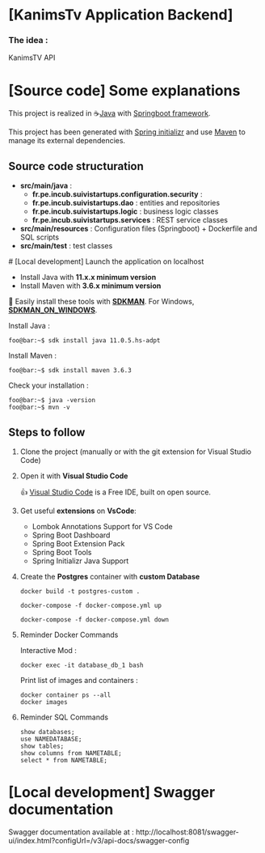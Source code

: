 # [KanimsTv Application Backend]

### **The idea :**

KanimsTV API

# [Source code] Some explanations

This project is realized in :coffee:[Java](https://docs.oracle.com/en/java/) with [Springboot framework](https://spring.io/projects/spring-boot).

This project has been generated with [Spring initializr](https://start.spring.io/) and use [Maven](https://maven.apache.org/) to manage its external dependencies.

## Source code structuration

- **src/main/java** :
    - **fr.pe.incub.suivistartups.configuration.security** : 
    - **fr.pe.incub.suivistartups.dao** : entities and repositories
    - **fr.pe.incub.suivistartups.logic** : business logic classes
    - **fr.pe.incub.suivistartups.services** : REST service classes
- **src/main/resources** : Configuration files (Springboot) + Dockerfile and SQL scripts
- **src/main/test** : test classes


# [Local development] Launch the application on localhost

- Install Java with **11.x.x minimum version**
- Install Maven with **3.6.x minimum version**

:wrench: Easily install these tools with [**SDKMAN**](https://sdkman.io/install). For Windows, [**SDKMAN_ON_WINDOWS**](https://medium.com/@gayanper/sdkman-on-windows-661976238042).

Install Java :
```
foo@bar:~$ sdk install java 11.0.5.hs-adpt
```
Install Maven :
```
foo@bar:~$ sdk install maven 3.6.3
```
Check your installation : 
```console
foo@bar:~$ java -version
foo@bar:~$ mvn -v
```

## Steps to follow

1. Clone the project (manually or with the git extension for Visual Studio Code)

2. Open it with **Visual Studio Code**

    :thumbsup: [Visual Studio Code](https://code.visualstudio.com/) is a Free IDE, built on open source.

3. Get useful **extensions** on **VsCode**:

    - Lombok Annotations Support for VS Code
    - Spring Boot Dashboard
    - Spring Boot Extension Pack
    - Spring Boot Tools
    - Spring Initializr Java Support


4. Create the **Postgres** container with **custom Database**
    
    ```
    docker build -t postgres-custom .

    docker-compose -f docker-compose.yml up

    docker-compose -f docker-compose.yml down

    ```


5.  Reminder Docker Commands
    
    Interactive Mod :
    ```
    docker exec -it database_db_1 bash
    ```
    Print list of images and containers :
    ```
    docker container ps --all
    docker images
    ```

6. Reminder SQL Commands

    ```
    show databases;
    use NAMEDATABASE;
    show tables;
    show columns from NAMETABLE;
    select * from NAMETABLE;
    ```

# [Local development] Swagger documentation

Swagger documentation available at : http://localhost:8081/swagger-ui/index.html?configUrl=/v3/api-docs/swagger-config